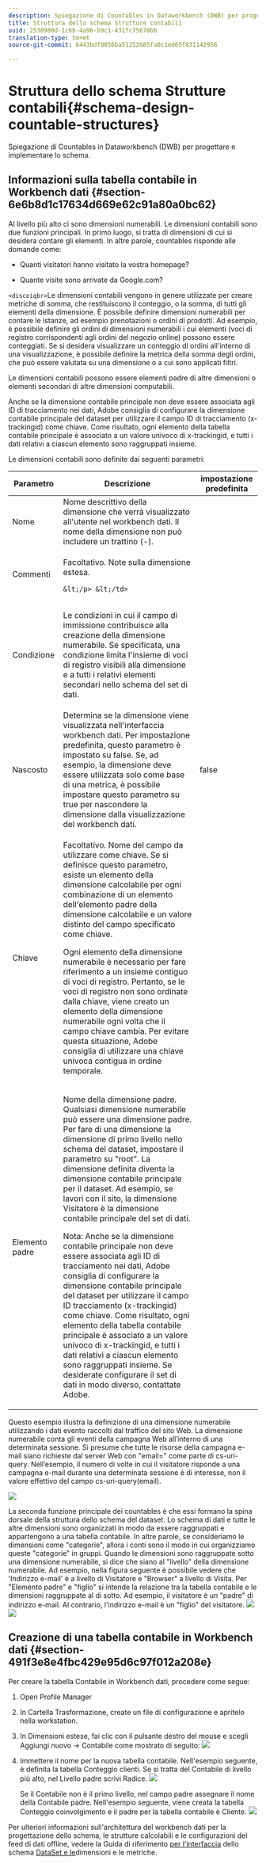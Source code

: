```yaml
---
description: Spiegazione di Countables in Dataworkbench (DWB) per progettare e implementare lo schema.
title: Struttura dello schema Strutture contabili
uuid: 2530980d-1c6b-4a96-b9c1-431fc75678bb
translation-type: tm+mt
source-git-commit: 6443bdf8856ba51252685fa0c1ed65f831142956

---
```



# Struttura dello schema Strutture contabili{#schema-design-countable-structures}

Spiegazione di Countables in Dataworkbench (DWB) per progettare e implementare lo schema.

## Informazioni sulla tabella contabile in Workbench dati {#section-6e6b8d1c17634d669e62c91a80a0bc62}

Al livello più alto ci sono dimensioni numerabili. Le dimensioni contabili sono due funzioni principali. In primo luogo, si tratta di dimensioni di cui si desidera contare gli elementi. In altre parole, countables risponde alle domande come:

* Quanti visitatori hanno visitato la vostra homepage?

* Quante visite sono arrivate da Google.com?

`<discoiqbr>`Le dimensioni contabili vengono in genere utilizzate per creare metriche di somma, che restituiscono il conteggio, o la somma, di tutti gli elementi della dimensione. È possibile definire dimensioni numerabili per contare le istanze, ad esempio prenotazioni o ordini di prodotti. Ad esempio, è possibile definire gli ordini di dimensioni numerabili i cui elementi (voci di registro corrispondenti agli ordini del negozio online) possono essere conteggiati. Se si desidera visualizzare un conteggio di ordini all&#39;interno di una visualizzazione, è possibile definire la metrica della somma degli ordini, che può essere valutata su una dimensione o a cui sono applicati filtri.

Le dimensioni contabili possono essere elementi padre di altre dimensioni o elementi secondari di altre dimensioni computabili.

Anche se la dimensione contabile principale non deve essere associata agli ID di tracciamento nei dati, Adobe consiglia di configurare la dimensione contabile principale del dataset per utilizzare il campo ID di tracciamento (x-trackingid) come chiave. Come risultato, ogni elemento della tabella contabile principale è associato a un valore univoco di x-trackingid, e tutti i dati relativi a ciascun elemento sono raggruppati insieme.

Le dimensioni contabili sono definite dai seguenti parametri:

<table id="table_5E00B72CFDD645368ADCC25AB9B5E53D"> 
 <thead> 
  <tr> 
   <th colname="col1" class="entry"> Parametro </th> 
   <th colname="col2" class="entry"> Descrizione </th> 
   <th colname="col3" class="entry"> impostazione predefinita </th> 
  </tr>
 </thead>
 <tbody> 
  <tr> 
   <td colname="col1"> Nome </td> 
   <td colname="col2"> Nome descrittivo della dimensione che verrà visualizzato all'utente nel workbench dati. Il nome della dimensione non può includere un trattino (-). </td> 
   <td colname="col3"> </td> 
  </tr> 
  <tr> 
   <td colname="col1"> <p>Commenti </p> </td> 
   <td colname="col2"> <p>Facoltativo. Note sulla dimensione estesa.

    &lt;/p> &lt;/td>
<td colname="col3"> </td> 
  </tr> 
  <tr> 
   <td colname="col1"> <p>Condizione </p> </td> 
   <td colname="col2"> <p>Le condizioni in cui il campo di immissione contribuisce alla creazione della dimensione numerabile. Se specificata, una condizione limita l'insieme di voci di registro visibili alla dimensione e a tutti i relativi elementi secondari nello schema del set di dati. </p> </td> 
   <td colname="col3"> </td> 
  </tr> 
  <tr> 
   <td colname="col1"> Nascosto </td> 
   <td colname="col2"> Determina se la dimensione viene visualizzata nell'interfaccia workbench dati. Per impostazione predefinita, questo parametro è impostato su false. Se, ad esempio, la dimensione deve essere utilizzata solo come base di una metrica, è possibile impostare questo parametro su true per nascondere la dimensione dalla visualizzazione del workbench dati. </td> 
   <td colname="col3"> false </td> 
  </tr> 
  <tr> 
   <td colname="col1"> Chiave </td> 
   <td colname="col2"> <p>Facoltativo. Nome del campo da utilizzare come chiave. Se si definisce questo parametro, esiste un elemento della dimensione calcolabile per ogni combinazione di un elemento dell'elemento padre della dimensione calcolabile e un valore distinto del campo specificato come chiave. </p> <p>Ogni elemento della dimensione numerabile è necessario per fare riferimento a un insieme contiguo di voci di registro. Pertanto, se le voci di registro non sono ordinate dalla chiave, viene creato un elemento della dimensione numerabile ogni volta che il campo chiave cambia. Per evitare questa situazione, Adobe consiglia di utilizzare una chiave univoca contigua in ordine temporale. </p> </td> 
   <td colname="col3"> </td> 
  </tr> 
  <tr> 
   <td colname="col1"> Elemento padre </td> 
   <td colname="col2"> <p> Nome della dimensione padre. Qualsiasi dimensione numerabile può essere una dimensione padre. Per fare di una dimensione la dimensione di primo livello nello schema del dataset, impostare il parametro su "root". La dimensione definita diventa la dimensione contabile principale per il dataset. Ad esempio, se lavori con il sito, la dimensione Visitatore è la dimensione contabile principale del set di dati. </p> <p>Nota: Anche se la dimensione contabile principale non deve essere associata agli ID di tracciamento nei dati, Adobe consiglia di configurare la dimensione contabile principale del dataset per utilizzare il campo ID tracciamento (x-trackingid) come chiave. Come risultato, ogni elemento della tabella contabile principale è associato a un valore univoco di x-trackingid, e tutti i dati relativi a ciascun elemento sono raggruppati insieme. Se desiderate configurare il set di dati in modo diverso, contattate Adobe. </p> </td> 
   <td colname="col3"> </td> 
  </tr> 
 </tbody> 
</table>

Questo esempio illustra la definizione di una dimensione numerabile utilizzando i dati evento raccolti dal traffico del sito Web. La dimensione numerabile conta gli eventi della campagna Web all’interno di una determinata sessione. Si presume che tutte le risorse della campagna e-mail siano richieste dal server Web con &quot;email=&quot; come parte di cs-uri-query. Nell’esempio, il numero di volte in cui il visitatore risponde a una campagna e-mail durante una determinata sessione è di interesse, non il valore effettivo del campo cs-uri-query(email).

![](assets/dwb_impl_arch_1.png)

La seconda funzione principale dei countables è che essi formano la spina dorsale della struttura dello schema del dataset. Lo schema di dati e tutte le altre dimensioni sono organizzati in modo da essere raggruppati e appartengono a una tabella contabile. In altre parole, se consideriamo le dimensioni come &quot;categorie&quot;, allora i conti sono il modo in cui organizziamo queste &quot;categorie&quot; in gruppi.
Quando le dimensioni sono raggruppate sotto una dimensione numerabile, si dice che siano al &quot;livello&quot; della dimensione numerabile. Ad esempio, nella figura seguente è possibile vedere che &#39;Indirizzo e-mail&#39; è a livello di Visitatore e &quot;Browser&quot; a livello di Visita. Per &quot;Elemento padre&quot; e &quot;figlio&quot; si intende la relazione tra la tabella contabile e le dimensioni raggruppate al di sotto. Ad esempio, il visitatore è un &quot;padre&quot; di indirizzo e-mail. Al contrario, l&#39;indirizzo e-mail è un &quot;figlio&quot; del visitatore. ![](assets/dwb_impl_arch_2.png) ![](assets/dwb_impl_arch_3.png)

## Creazione di una tabella contabile in Workbench dati {#section-491f3e8e4fbc429e95d6c97f012a208e}

Per creare la tabella Contabile in Workbench dati, procedere come segue:

1. Open Profile Manager
1. In Cartella Trasformazione, create un file di configurazione e apritelo nella workstation.
1. In Dimensioni estese, fai clic con il pulsante destro del mouse e scegli Aggiungi nuovo -> Contabile come mostrato di seguito: ![](assets/dwb_impl_arch_4.png)

1. Immettere il nome per la nuova tabella contabile. Nell&#39;esempio seguente, è definita la tabella Conteggio clienti. Se si tratta del Contabile di livello più alto, nel Livello padre scrivi Radice. ![](assets/dwb_impl_arch_5.png)

   Se il Contabile non è il primo livello, nel campo padre assegnare il nome della Contabile padre. Nell&#39;esempio seguente, viene creata la tabella Conteggio coinvolgimento e il padre per la tabella contabile è Cliente. ![](assets/dwb_impl_arch_5.png)

Per ulteriori informazioni sull&#39;architettura del workbench dati per la progettazione dello schema, le strutture calcolabili e le configurazioni del feed di dati offline, vedere la Guida di riferimento [per l&#39;interfaccia](https://docs.adobe.com/content/help/en/data-workbench/using/client/admin-ui/c-dtst-sch-intrf.html) dello schema [DataSet e le](../../assets/insight_sc_implementation.pdf)dimensioni e le metriche.
